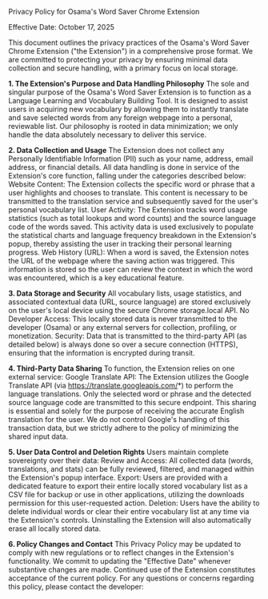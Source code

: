 Privacy Policy for Osama's Word Saver Chrome Extension

Effective Date: October 17, 2025

This document outlines the privacy practices of the Osama's Word Saver Chrome Extension ("the Extension") in a comprehensive prose format. We are committed to protecting your privacy by ensuring minimal data collection and secure handling, with a primary focus on local storage.

**1. The Extension's Purpose and Data Handling Philosophy**
The sole and singular purpose of the Osama's Word Saver Extension is to function as a Language Learning and Vocabulary Building Tool. It is designed to assist users in acquiring new vocabulary by allowing them to instantly translate and save selected words from any foreign webpage into a personal, reviewable list. Our philosophy is rooted in data minimization; we only handle the data absolutely necessary to deliver this service.

**2. Data Collection and Usage**
The Extension does not collect any Personally Identifiable Information (PII) such as your name, address, email address, or financial details. All data handling is done in service of the Extension's core function, falling under the categories described below:
Website Content: The Extension collects the specific word or phrase that a user highlights and chooses to translate. This content is necessary to be transmitted to the translation service and subsequently saved for the user's personal vocabulary list.
User Activity: The Extension tracks word usage statistics (such as total lookups and word counts) and the source language code of the words saved. This activity data is used exclusively to populate the statistical charts and language frequency breakdown in the Extension's popup, thereby assisting the user in tracking their personal learning progress.
Web History (URL): When a word is saved, the Extension notes the URL of the webpage where the saving action was triggered. This information is stored so the user can review the context in which the word was encountered, which is a key educational feature.

**3. Data Storage and Security**
All vocabulary lists, usage statistics, and associated contextual data (URL, source language) are stored exclusively on the user's local device using the secure Chrome storage.local API.
No Developer Access: This locally stored data is never transmitted to the developer (Osama) or any external servers for collection, profiling, or monetization.
Security: Data that is transmitted to the third-party API (as detailed below) is always done so over a secure connection (HTTPS), ensuring that the information is encrypted during transit.

**4. Third-Party Data Sharing**
To function, the Extension relies on one external service:
Google Translate API: The Extension utilizes the Google Translate API (via https://translate.googleapis.com/*) to perform the language translations. Only the selected word or phrase and the detected source language code are transmitted to this secure endpoint. This sharing is essential and solely for the purpose of receiving the accurate English translation for the user. We do not control Google's handling of this transaction data, but we strictly adhere to the policy of minimizing the shared input data.

**5. User Data Control and Deletion Rights**
Users maintain complete sovereignty over their data:
Review and Access: All collected data (words, translations, and stats) can be fully reviewed, filtered, and managed within the Extension's popup interface.
Export: Users are provided with a dedicated feature to export their entire locally stored vocabulary list as a CSV file for backup or use in other applications, utilizing the downloads permission for this user-requested action.
Deletion: Users have the ability to delete individual words or clear their entire vocabulary list at any time via the Extension's controls. Uninstalling the Extension will also automatically erase all locally stored data.

**6. Policy Changes and Contact**
This Privacy Policy may be updated to comply with new regulations or to reflect changes in the Extension's functionality. We commit to updating the "Effective Date" whenever substantive changes are made. Continued use of the Extension constitutes acceptance of the current policy.
For any questions or concerns regarding this policy, please contact the developer:

